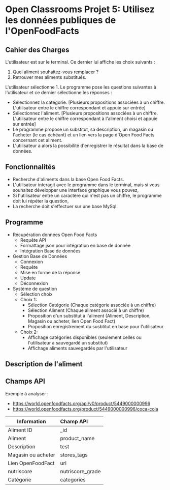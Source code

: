 # Open Classrooms Projet 5: Utilisez les données publiques de l'OpenFoodFacts

## Cahier des Charges

L'utilisateur est sur le terminal. Ce dernier lui affiche les choix suivants :

1. Quel aliment souhaitez-vous remplacer ?
2. Retrouver mes aliments substitués.

L'utilisateur sélectionne 1. Le programme pose les questions suivantes à l'utilisateur et ce dernier sélectionne les réponses :

- Sélectionnez la catégorie. [Plusieurs propositions associées à un chiffre. L'utilisateur entre le chiffre correspondant et appuie sur entrée]
- Sélectionnez l'aliment. [Plusieurs propositions associées à un chiffre. L'utilisateur entre le chiffre correspondant à l'aliment choisi et appuie sur entrée]
- Le programme propose un substitut, sa description, un magasin ou l'acheter (le cas échéant) et un lien vers la page d'Open Food Facts concernant cet aliment.
- L'utilisateur a alors la possibilité d'enregistrer le résultat dans la base de données.

## Fonctionnalités

- Recherche d'aliments dans la base Open Food Facts.
- L'utilisateur interagit avec le programme dans le terminal, mais si vous souhaitez développer une interface graphique vous pouvez,
- Si l'utilisateur entre un caractère qui n'est pas un chiffre, le programme doit lui répéter la question,
- La recherche doit s'effectuer sur une base MySql.

## Programme

- Récupération données Open Food Facts
    - Requête API
    - Formattage json pour intégration en base de donnée
    - Intégration Base de données
- Gestion Base de Données
    - Connexion
    - Requête
    - Mise en forme de la réponse
    - Update
    - Déconnexion
- Système de question
    - Sélection choix
    - Choix 1:
        - Sélection Catégorie (Chaque catégorie associée à un chiffre)
        - Sélection Aliment (Chaque aliment associé à un chiffre)
        - Proposition d'un substitut à l'aliment (Aliment, Description, Magasin ou acheter, lien Open Food Fact)
        - Proposition enregistrement du susbtitut en base pour l'utilisateur
    - Choix 2:
        - Affichage catégories disponibles (seulement celles ou l'utilisateur a sauvegardé un substitut)
        - Affichage aliments sauvegardés par l'utilisateur

## Description de l'aliment


## Champs API

Exemple à analyser : 
- https://world.openfoodfacts.org/api/v0/product/5449000000996
- https://world.openfoodfacts.org/product/5449000000996/coca-cola

| Information     |     Champ API    |
| - |:-
| Aliment ID   |        _id        |
| Aliment     |        product_name        |
| Description    |         test       |
| Magasin ou acheter    |        stores_tags        |
| Lien OpenFoodFact    |        url        |
| nutriscore    |        nutriscore_grade        |
| Catégorie    |        categories        |